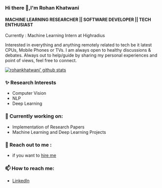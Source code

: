 ### Hi there 👋,I'm Rohan Khatwani
#### MACHINE LEARNING RESEARCHER || SOFTWARE DEVELOPER || TECH ENTHUSIAST

Currently : Machine Learning Intern at Highradius

Interested in everything and anything remotely related to tech be it latest CPUs, Mobile Phones or TVs. I am always open to healthy discussions & debates.
Always out to help/guide by sharing my personal experiences and point of views, feel free to connect.


[![rohankhatwani' github stats](https://github-readme-stats.vercel.app/api?username=rohankhatwani&include_all_commits=true&show_icons=true&hide_title=true&hide_border=true)](https://github.com/rohankhatwani)

### ✨ Research Interests
- Computer Vision
- NLP 
- Deep Learning

### 🔭 Currently working on:
- Implementation of Research Papers
- Machine Learning and Deep Learning Projects

### 💬 Reach out to me :
- if you want to [hire me](https://drive.google.com/file/d/1EKZenf9rCt_3zD4GpGsc-vQfznT1c5fv/view?usp=sharing)

### 📫 How to reach me:
- [LinkedIn](https://www.linkedin.com/in/rohan-khatwani-5b22a715a/)

<!--
**rohankhatwani/rohankhatwani** is a ✨ _special_ ✨ repository because its `README.md` (this file) appears on your GitHub profile.


<!---
rohankhatwani/rohankhatwani is a ✨ special ✨ repository because its `README.md` (this file) appears on your GitHub profile.
You can click the Preview link to take a look at your changes.
--->

